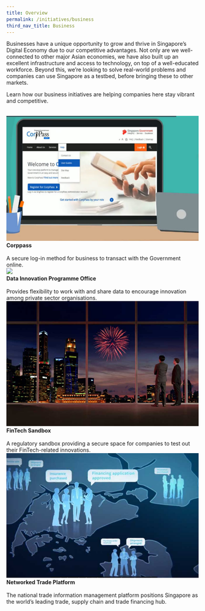 ```yaml
---
title: Overview
permalink: /initiatives/business
third_nav_title: Business
---
```

Businesses have a unique opportunity to grow and thrive in Singapore’s Digital Economy due to our competitive advantages. Not only are we well-connected to other major Asian economies, we have also built up an excellent infrastructure and access to technology, on top of a well-educated workforce. Beyond this, we’re looking to solve real-world problems and companies can use Singapore as a testbed, before bringing these to other markets.

Learn how our business initiatives are helping companies here stay vibrant and competitive.

<br>
<div class="row">  
  <div class="column-c"> 
    <a href="/initiatives/business/corppass"><img src="/images/initiatives/overview-pages/corppass.png"></a><br>
    <div class="header"><b>Corppass</b></div><br>
    <div class="para">A secure log-in method for business to transact with the Government online.</div>
  </div>
   <div class="column-c"> 
    <a href="/initiatives/business/dipo"><img src="/images/initiatives/overview-pages/dipo.jpeg"></a><br>
     <div class="header"><b>Data Innovation Programme Office</b></div><br>
    <div class="para">Provides flexibility to work with and share data to encourage innovation among private sector organisations.</div>
  </div>
  <div class="column-c">  
    <a href="/initiatives/business/fintech-initiatives"><img src="/images/initiatives/overview-pages/fintech-sandbox.png"></a><br>
    <div class="header"><b>FinTech Sandbox</b></div><br>
    <div class="para">A regulatory sandbox providing a secure space for companies to test out their FinTech-related innovations. </div>
  </div>     
</div>
<div class="row">  
  <div class="column-c"> 
    <a href="/initiatives/business/networked-trade-platform"><img src="/images/initiatives/overview-pages/networked-trade-platform.png"></a><br>
    <div class="header"><b>Networked Trade Platform</b></div><br>
    <div class="para">The national trade information management platform positions Singapore as the world’s leading trade, supply chain and trade financing hub.</div>
  </div>
</div>